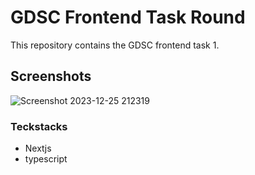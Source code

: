 # GDSC Frontend Task Round
This repository contains the GDSC frontend task 1.

## Screenshots
![Screenshot 2023-12-25 212319](https://github.com/darkCoder001/gdsc-_task_round_frontend_1/assets/119613110/14554080-f611-4a60-b73f-1080139946ea)


### Teckstacks 
- Nextjs
- typescript
